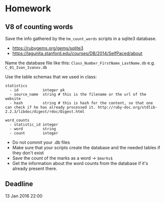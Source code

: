 # Homework

## V8 of counting words

Save the info gathered by the `hm_count_words` scripts in a sqlite3 database.

* https://rubygems.org/gems/sqlite3
* https://lagunita.stanford.edu/courses/DB/2014/SelfPaced/about

Name the database file like this: `Class_Number_FirstName_LastName.db` e.g. `C_01_Ivan_Ivanov.db`

Use the table schemas that we used in class:

```
statistics
  - id           integer pk
  - source_name  string # this is the filename or the url of the website
  - hash         string # this is hash for the content, so that one can check if he has already processed it. http://ruby-doc.org/stdlib-2.2.3/libdoc/digest/rdoc/Digest.html

word_counts
  - statistic_id integer
  - word         string
  - count        integer
```

* Do not commit your .db files
* Make sure that your scripts create the database and the needed tables if they don't exist
* Save the count of the marks as a word -> `$marks$`
* Get the information about the word counts from the database if it's already present there.

## Deadline

13 Jan 2016 22:00
